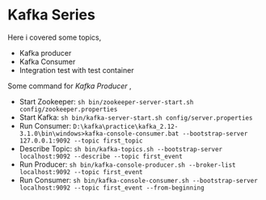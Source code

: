 # Kafka Series

Here i covered some topics,

- Kafka producer
- Kafka Consumer
- Integration test with test container

Some command for *Kafka Producer* ,

- Start Zookeeper:
  `sh bin/zookeeper-server-start.sh config/zookeeper.properties`
- Start Kafka:
  `sh bin/kafka-server-start.sh config/server.properties`
- Run Consumer: `D:\kafka\practice\kafka_2.12-3.1.0\bin\windows>kafka-console-consumer.bat --bootstrap-server 127.0.0.1:9092 --topic first_topic`
- Describe Topic: `sh bin/kafka-topics.sh --bootstrap-server localhost:9092 --describe --topic first_event`
- Run Producer: `sh bin/kafka-console-producer.sh --broker-list localhost:9092 --topic first_event`
- Run Consumer:
  `sh bin/kafka-console-consumer.sh --bootstrap-server localhost:9092 --topic first_event --from-beginning`
